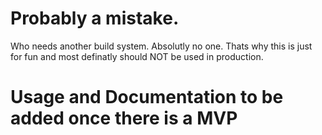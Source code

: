 # Probably a mistake.
Who needs another build system. Absolutly no one. Thats why this is just for fun and most definatly should NOT be used in production.

# Usage and Documentation to be added once there is a MVP

